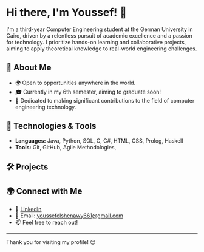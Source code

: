 # Hi there, I'm Youssef! 👋

I'm a third-year Computer Engineering student at the German University in Cairo, driven by a relentless pursuit of academic excellence and a passion for technology. I prioritize hands-on learning and collaborative projects, aiming to apply theoretical knowledge to real-world engineering challenges.

## 🚀 About Me
- 🌍 Open to opportunities anywhere in the world.
- 🎓 Currently in my 6th semester, aiming to graduate soon!
- 🤝 Dedicated to making significant contributions to the field of computer engineering technology.

## 🔧 Technologies & Tools
- **Languages:** Java, Python, SQL, C, C#, HTML, CSS, Prolog, Haskell
- **Tools:** Git, GitHub, Agile Methodologies,

## 🛠 Projects



## 🌍 Connect with Me
- 💼 [LinkedIn](https://www.linkedin.com/in/youssef-elshenawy/)
- 📧 Email: [youssefelshenawy661@gmail.com](mailto:youssefelshenawy661@gmail.com)
- 📫 Feel free to reach out!


---

Thank you for visiting my profile! 😊
